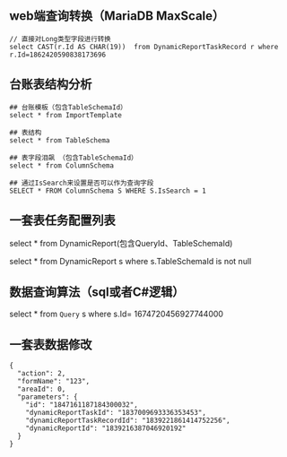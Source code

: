 ## web端查询转换（MariaDB MaxScale）
```
// 直接对Long类型字段进行转换
select CAST(r.Id AS CHAR(19))  from DynamicReportTaskRecord r where r.Id=1862420590838173696
```

## 台账表结构分析
```
## 台账模板（包含TableSchemaId）
select * from ImportTemplate

## 表结构
select * from TableSchema   

## 表字段泪飙 （包含TableSchemaId）
select * from ColumnSchema

## 通过IsSearch来设置是否可以作为查询字段
SELECT * FROM ColumnSchema S WHERE S.IsSearch = 1
```

## 一套表任务配置列表
select * from DynamicReport(包含QueryId、TableSchemaId)

select * from DynamicReport s where s.TableSchemaId is not null

## 数据查询算法（sql或者C#逻辑）
select * from `Query` s where s.Id= 1674720456927744000


## 一套表数据修改
```
{
  "action": 2,
  "formName": "123",
  "areaId": 0,
  "parameters": {
    "id": "1847161187184300032",
    "dynamicReportTaskId": "1837009693336353453",
    "dynamicReportTaskRecordId": "1839221861414752256",
    "dynamicReportId": "1839216387046920192"
  }
}
```